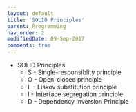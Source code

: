 ```yaml
---
layout: default
title: 'SOLID Principles'
parent: Programming
nav_order: 2
modifiedDate: 09-Sep-2017
comments: true
---
```

* SOLID Principles
  * S&nbsp;- Single-responsiblity principle
  * O&nbsp;- Open-closed principle
  * L&nbsp;- Liskov substitution principle
  * I&nbsp;- Interface segregation principle
  * D&nbsp;- Dependency Inversion Principle
  